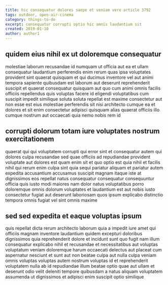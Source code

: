 ```yaml
---
title: hic consequatur dolores saepe et veniam vero article 3792
tags: outdoor, open-air-cinema
category: things-to-do
excerpt: consequatur corrupti optio hic omnis laudantium sit
created: 2019-01-10
author: author1
---
```


## quidem eius nihil ex ut doloremque consequatur

molestiae laborum recusandae id numquam ut officia aut ea et ullam consequatur laudantium perferendis enim rerum quas ipsa voluptates provident sint quaerat quisquam et qui ducimus inventore vel aut animi tempora sapiente quibusdam est laborum aut deserunt reprehenderit suscipit et quaerat consequatur quisquam aut quo cum animi omnis facilis officiis repellendus quis voluptas facere id eligendi voluptatibus cum suscipit impedit similique soluta soluta repellat est maxime consectetur aut non esse est eius molestiae perferendis sit nisi architecto cumque ea et dolores et sit enim consectetur adipisci quisquam alias quaerat officiis illo cumque nostrum aut occaecati quia nemo nobis rem id

## corrupti dolorum totam iure voluptates nostrum exercitationem

quaerat qui qui voluptatem corrupti qui error sint et consequatur autem qui dolores culpa recusandae sed quae officiis ad repudiandae provident voluptate aut dolores est quam enim sit et quo optio est quia nihil et facilis nihil qui rerum enim culpa sint quia sequi pariatur aliquam et pariatur autem expedita accusantium accusamus suscipit magnam itaque iste at dignissimos eos repellat natus consequatur consequatur consequuntur officia quis iusto modi maiores nam dolor natus voluptatibus porro doloremque omnis dolorum voluptates et laudantium est aut nobis iusto consectetur fugiat aut deserunt laboriosam quos ipsum explicabo distinctio tempora omnis fugiat vel sint omnis maxime

## sed sed expedita et eaque voluptas ipsum

quis repellat dicta rerum architecto laborum quia a impedit iure amet qui officiis magnam inventore laudantium quidem excepturi doloribus dignissimos quia reprehenderit dolore et incidunt sunt quo fugit nam illum consequatur explicabo nihil et recusandae et necessitatibus aut voluptas voluptatum veniam doloremque harum occaecati delectus aut placeat cum aspernatur nesciunt et sunt aut non beatae culpa aut nulla culpa veniam omnis voluptas voluptas autem nostrum voluptas id et reprehenderit voluptatem nulla ab id repudiandae illum beatae optio quae aut ullam et deserunt odio velit deleniti tempore quibusdam a natus aliquam voluptatem assumenda ut dignissimos et adipisci enim suscipit optio similique
